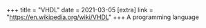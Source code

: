 +++
title = "VHDL"
date = 2021-03-05
[extra]
link = "https://en.wikipedia.org/wiki/VHDL"
+++
A programming language


